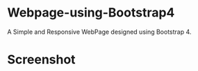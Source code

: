 # Webpage-using-Bootstrap4
A Simple and Responsive WebPage designed using Bootstrap 4.

# Screenshot

